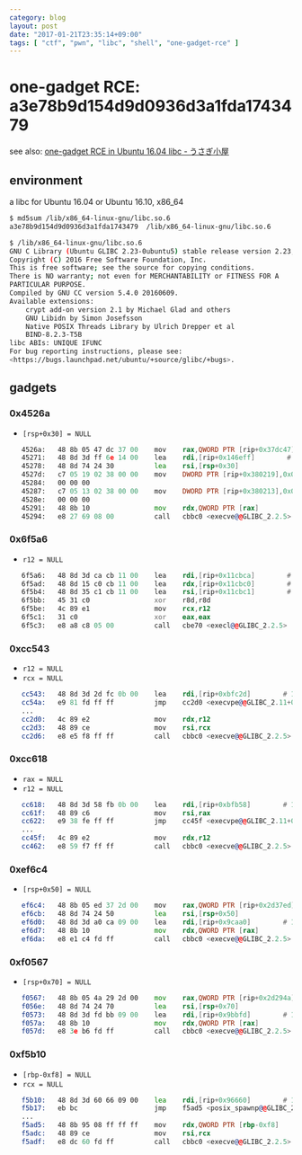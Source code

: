 ```yaml
---
category: blog
layout: post
date: "2017-01-21T23:35:14+09:00"
tags: [ "ctf", "pwn", "libc", "shell", "one-gadget-rce" ]
---
```


# one-gadget RCE: a3e78b9d154d9d0936d3a1fda1743479

see also: [one-gadget RCE in Ubuntu 16.04 libc - うさぎ小屋](http://kimiyuki.net/blog/2016/09/16/one-gadget-rce-ubuntu-1604/)

## environment

a libc for Ubuntu 16.04 or Ubuntu 16.10, x86_64

``` sh
$ md5sum /lib/x86_64-linux-gnu/libc.so.6
a3e78b9d154d9d0936d3a1fda1743479  /lib/x86_64-linux-gnu/libc.so.6

$ /lib/x86_64-linux-gnu/libc.so.6
GNU C Library (Ubuntu GLIBC 2.23-0ubuntu5) stable release version 2.23, by Roland McGrath et al.
Copyright (C) 2016 Free Software Foundation, Inc.
This is free software; see the source for copying conditions.
There is NO warranty; not even for MERCHANTABILITY or FITNESS FOR A
PARTICULAR PURPOSE.
Compiled by GNU CC version 5.4.0 20160609.
Available extensions:
	crypt add-on version 2.1 by Michael Glad and others
	GNU Libidn by Simon Josefsson
	Native POSIX Threads Library by Ulrich Drepper et al
	BIND-8.2.3-T5B
libc ABIs: UNIQUE IFUNC
For bug reporting instructions, please see:
<https://bugs.launchpad.net/ubuntu/+source/glibc/+bugs>.
```

## gadgets

### 0x4526a

-   `[rsp+0x30] = NULL`

``` asm
   4526a:	48 8b 05 47 dc 37 00 	mov    rax,QWORD PTR [rip+0x37dc47]        # 3c2eb8 <environ>
   45271:	48 8d 3d ff 6e 14 00 	lea    rdi,[rip+0x146eff]        # 18c177 "/bin/sh"
   45278:	48 8d 74 24 30       	lea    rsi,[rsp+0x30]
   4527d:	c7 05 19 02 38 00 00 	mov    DWORD PTR [rip+0x380219],0x0        # 3c54a0 <__abort_msg@@GLIBC_PRIVATE+0x8c0>
   45284:	00 00 00 
   45287:	c7 05 13 02 38 00 00 	mov    DWORD PTR [rip+0x380213],0x0        # 3c54a4 <__abort_msg@@GLIBC_PRIVATE+0x8c4>
   4528e:	00 00 00 
   45291:	48 8b 10             	mov    rdx,QWORD PTR [rax]
   45294:	e8 27 69 08 00       	call   cbbc0 <execve@@GLIBC_2.2.5>
```

### 0x6f5a6

-   `r12 = NULL`

``` asm
   6f5a6:	48 8d 3d ca cb 11 00 	lea    rdi,[rip+0x11cbca]        # 18c177 "/bin/sh"
   6f5ad:	48 8d 15 c0 cb 11 00 	lea    rdx,[rip+0x11cbc0]        # 18c174 "-c"
   6f5b4:	48 8d 35 c1 cb 11 00 	lea    rsi,[rip+0x11cbc1]        # 18c17c "sh"
   6f5bb:	45 31 c0             	xor    r8d,r8d
   6f5be:	4c 89 e1             	mov    rcx,r12
   6f5c1:	31 c0                	xor    eax,eax
   6f5c3:	e8 a8 c8 05 00       	call   cbe70 <execl@@GLIBC_2.2.5>
```

### 0xcc543

-   `r12 = NULL`
-   `rcx = NULL`

``` asm
   cc543:	48 8d 3d 2d fc 0b 00 	lea    rdi,[rip+0xbfc2d]        # 18c177 "/bin/sh"
   cc54a:	e9 81 fd ff ff       	jmp    cc2d0 <execvpe@@GLIBC_2.11+0x120>
   ...
   cc2d0:	4c 89 e2             	mov    rdx,r12
   cc2d3:	48 89 ce             	mov    rsi,rcx
   cc2d6:	e8 e5 f8 ff ff       	call   cbbc0 <execve@@GLIBC_2.2.5>
```

### 0xcc618

-   `rax = NULL`
-   `r12 = NULL`

``` asm
   cc618:	48 8d 3d 58 fb 0b 00 	lea    rdi,[rip+0xbfb58]        # 18c177 "/bin/sh"
   cc61f:	48 89 c6             	mov    rsi,rax
   cc622:	e9 38 fe ff ff       	jmp    cc45f <execvpe@@GLIBC_2.11+0x2af>
   ...
   cc45f:	4c 89 e2             	mov    rdx,r12
   cc462:	e8 59 f7 ff ff       	call   cbbc0 <execve@@GLIBC_2.2.5>
```

### 0xef6c4

-   `[rsp+0x50] = NULL`

``` asm
   ef6c4:	48 8b 05 ed 37 2d 00 	mov    rax,QWORD PTR [rip+0x2d37ed]        # 3c2eb8 <environ>
   ef6cb:	48 8d 74 24 50       	lea    rsi,[rsp+0x50]
   ef6d0:	48 8d 3d a0 ca 09 00 	lea    rdi,[rip+0x9caa0]        # 18c177  "/bin/sh"
   ef6d7:	48 8b 10             	mov    rdx,QWORD PTR [rax]
   ef6da:	e8 e1 c4 fd ff       	call   cbbc0 <execve@@GLIBC_2.2.5>
```

### 0xf0567

-   `[rsp+0x70] = NULL`

``` asm
   f0567:	48 8b 05 4a 29 2d 00 	mov    rax,QWORD PTR [rip+0x2d294a]        # 3c2eb8 <environ>
   f056e:	48 8d 74 24 70       	lea    rsi,[rsp+0x70]
   f0573:	48 8d 3d fd bb 09 00 	lea    rdi,[rip+0x9bbfd]        # 18c177  "/bin/sh"
   f057a:	48 8b 10             	mov    rdx,QWORD PTR [rax]
   f057d:	e8 3e b6 fd ff       	call   cbbc0 <execve@@GLIBC_2.2.5>
```

### 0xf5b10

-   `[rbp-0xf8] = NULL`
-   `rcx = NULL`

``` asm
   f5b10:	48 8d 3d 60 66 09 00 	lea    rdi,[rip+0x96660]        # 18c177  "/bin/sh"
   f5b17:	eb bc                	jmp    f5ad5 <posix_spawnp@@GLIBC_2.15+0x725>
   ...
   f5ad5:	48 8b 95 08 ff ff ff 	mov    rdx,QWORD PTR [rbp-0xf8]
   f5adc:	48 89 ce             	mov    rsi,rcx
   f5adf:	e8 dc 60 fd ff       	call   cbbc0 <execve@@GLIBC_2.2.5>
```
